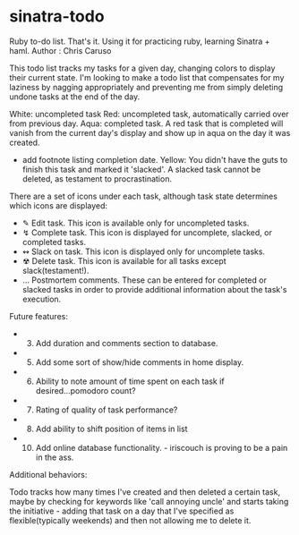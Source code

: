 sinatra-todo
============

Ruby to-do list. That's it. Using it for practicing ruby, learning Sinatra + haml.
 Author : Chris Caruso

This todo list tracks my tasks for a given day, changing colors to display their current state.
I'm looking to make a todo list that compensates for my laziness by nagging appropriately and preventing me from simply deleting undone tasks at the end of the day.

White: uncompleted task
Red: uncompleted task, automatically carried over from previous day.
Aqua: completed task. A red task that is completed will vanish from the current day's display and show up in aqua on the day it was created.
* add footnote listing completion date.
Yellow: You didn't have the guts to finish this task and marked it 'slacked'. A slacked task cannot be deleted, as testament to procrastination.

There are a set of icons under each task, although task state determines which icons are 
displayed:

- ✎       Edit task. This icon is available only for uncompleted tasks.
- ↯       Complete task. This icon is displayed for uncomplete, slacked, or completed tasks.
- ↭       Slack on task. This icon is displayed only for uncomplete tasks.
- ☢       Delete task. This icon is available for all tasks except slack(testament!).
- ...     Postmortem comments. These can be entered for completed or slacked tasks in order to provide additional information about the task's execution.

Future features:
- 3. Add duration and comments section to database.
- 5. Add some sort of show/hide comments in home display.
- 6. Ability to note amount of time spent on each task if desired...pomodoro count?
- 7. Rating of quality of task performance?
- 8. Add ability to shift position of items in list
- 10. Add online database functionality. - iriscouch is proving to be a pain in the ass.

Additional behaviors: 

Todo tracks how many times I've created and then deleted a certain task, maybe by checking for 
keywords like 'call annoying uncle' and starts taking the initiative - adding that task on a day that
I've specified as flexible(typically weekends) and then not allowing me to delete it.

